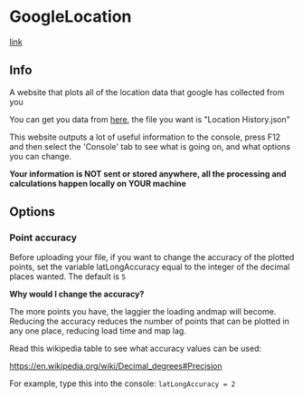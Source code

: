 # GoogleLocation

[link](https://thatguywiththatname.github.io/GoogleLocations/source)

## Info

A website that plots all of the location data that google has collected from you

You can get you data from [here](https://takeout.google.com/settings/takeout), the file you want is "Location History.json"

This website outputs a lot of useful information to the console, press F12 and then select the 'Console' tab to see what is going on, and what options you can change.

**Your information is NOT sent or stored anywhere, all the processing and calculations happen locally on YOUR machine**

## Options

### Point accuracy

Before uploading your file, if you want to change the accuracy of the plotted points, set the variable latLongAccuracy equal to the integer of the decimal places wanted. The default is `5`

**Why would I change the accuracy?**

The more points you have, the laggier the loading andmap will become. Reducing the accuracy reduces the number of points that can be plotted in any one place, reducing load time and map lag.

Read this wikipedia table to see what accuracy values can be used:

https://en.wikipedia.org/wiki/Decimal_degrees#Precision

For example, type this into the console: `latLongAccuracy = 2`
